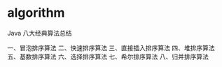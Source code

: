 # algorithm
Java 八大经典算法总结

一、冒泡排序算法
二、快速排序算法
三、直接插入排序算法
四、堆排序算法
五、基数排序算法
六、选择排序算法
七、希尔排序算法
八、归并排序算法

